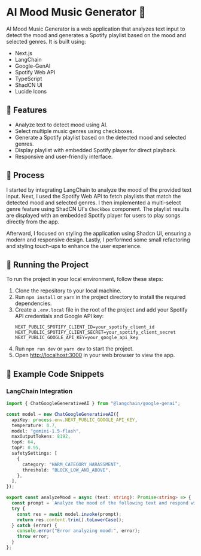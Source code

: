 # AI Mood Music Generator 🎵

AI Mood Music Generator is a web application that analyzes text input to detect the mood and generates a Spotify playlist based on the mood and selected genres. It is built using:

- Next.js
- LangChain
- Google-GenAI
- Spotify Web API
- TypeScript
- ShadCN UI
- Lucide Icons

## 👾 Features

- Analyze text to detect mood using AI.
- Select multiple music genres using checkboxes.
- Generate a Spotify playlist based on the detected mood and selected genres.
- Display playlist with embedded Spotify player for direct playback.
- Responsive and user-friendly interface.

## 📒 Process

I started by integrating LangChain to analyze the mood of the provided text input. Next, I used the Spotify Web API to fetch playlists that match the detected mood and selected genres. I then implemented a multi-select genre feature using ShadCN UI's `Checkbox` component. The playlist results are displayed with an embedded Spotify player for users to play songs directly from the app.

Afterward, I focused on styling the application using Shadcn UI, ensuring a modern and responsive design. Lastly, I performed some small refactoring and styling touch-ups to enhance the user experience.

## 🚦 Running the Project

To run the project in your local environment, follow these steps:

1. Clone the repository to your local machine.
2. Run `npm install` or `yarn` in the project directory to install the required dependencies.
3. Create a `.env.local` file in the root of the project and add your Spotify API credentials and Google API key:
    ```
    NEXT_PUBLIC_SPOTIFY_CLIENT_ID=your_spotify_client_id
    NEXT_PUBLIC_SPOTIFY_CLIENT_SECRET=your_spotify_client_secret
    NEXT_PUBLIC_GOOGLE_API_KEY=your_google_api_key
    ```
4. Run `npm run dev` or `yarn dev` to start the project.
5. Open [http://localhost:3000](http://localhost:3000) in your web browser to view the app.

## 📝 Example Code Snippets

### LangChain Integration

```typescript
import { ChatGoogleGenerativeAI } from "@langchain/google-genai";

const model = new ChatGoogleGenerativeAI({
  apiKey: process.env.NEXT_PUBLIC_GOOGLE_API_KEY,
  temperature: 0.7,
  model: "gemini-1.5-flash",
  maxOutputTokens: 8192,
  topK: 64,
  topP: 0.95,
  safetySettings: [
    {
      category: "HARM_CATEGORY_HARASSMENT",
      threshold: "BLOCK_LOW_AND_ABOVE",
    },
  ],
});

export const analyzeMood = async (text: string): Promise<string> => {
  const prompt = `Analyze the mood of the following text and respond with a single word: ${text}`;
  try {
    const res = await model.invoke(prompt);
    return res.content.trim().toLowerCase();
  } catch (error) {
    console.error("Error analyzing mood:", error);
    throw error;
  }
};
```
